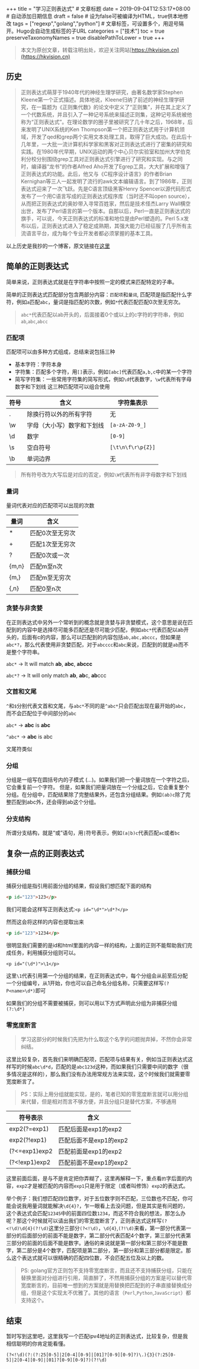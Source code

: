 +++
title = "学习正则表达式"  # 文章标题
date = 2019-09-04T12:53:17+08:00  # 自动添加日期信息
draft = false  # 设为false可被编译为HTML，true供本地修改
tags = ["regexp","golang","python"]  # 文章标签，可设置多个，用逗号隔开。Hugo会自动生成标签的子URL
categories = ["技术"]
toc = true
preserveTaxonomyNames = true
disablePathToLower = true
+++

> 本文为原创文章，转载注明出处，欢迎关注网站[https://hkvision.cn](https://hkvision.cn)

## 历史
> 正则表达式萌芽于1940年代的神经生理学研究，由著名数学家Stephen Kleene第一个正式描述。具体地说，Kleene归纳了前述的神经生理学研究，在一篇题为《正则集代数》的论文中定义了“正则集”，并在其上定义了一个代数系统，并且引入了一种记号系统来描述正则集，这种记号系统被他称为“正则表达式”。在理论数学的圈子里被研究了几十年之后，1968年，后来发明了UNIX系统的Ken Thompson第一个把正则表达式用于计算机领域，开发了qed和grep两个实用文本处理工具，取得了巨大成功。在此后十几年里，一大批一流计算机科学家和黑客对正则表达式进行了密集的研究和实践。在1980年代早期，UNIX运动的两个中心贝尔实验室和加州大学伯克利分校分别围绕grep工具对正则表达式引擎进行了研究和实现。与之同时，编译器“龙书”的作者Alfred Aho开发了Egrep工具，大大扩展和增强了正则表达式的功能。此后，他又与《C程序设计语言》的作者Brian Kernighan等三人一起发明了流行的awk文本编辑语言。到了1986年，正则表达式迎来了一次飞跃。先是C语言顶级黑客Henry Spencer以源代码形式发布了一个用C语言写成的正则表达式程序库（当时还不叫open source），从而把正则表达式的奥妙带入寻常百姓家，然后是技术怪杰Larry Wall横空出世，发布了Perl语言的第一个版本。自那以后，Perl一直是正则表达式的旗手，可以说，今天正则表达式的标准和地位是由Perl塑造的。Perl 5.x发布以后，正则表达式进入了稳定成熟期，其强大能力已经征服了几乎所有主流语言平台，成为每个专业开发者都必须掌握的基本工具。

以上历史是我抄的一个博客，原文链接在[这里](https://blog.csdn.net/cpucooler2011/article/details/50347303)

## 简单的正则表达式
简单来说，正则表达式就是在字符串中按照一定的模式来匹配特定的子串。

简单的正则表达式匹配部分包含两部分内容：`匹配项`和`量词`,
匹配项是指匹配什么字符，例如`a`匹配`abc`，量词是指匹配的次数，例如`*`代表匹配匹配0次至无穷次。

> `abc*`代表匹配以ab开头的，后面接着0个或以上的c字符的字符串，例如`ab`,`abc`,`abcc`

### 匹配项
匹配项可以由多种方式组成，总结来说包括三种
- 基本字符：字符本身
- 字符集：匹配多个字符，用`[]`表示，例如`[abc]`代表匹配`a,b,c`中的某一个字符
- 简写字符集：一些常用字符集的简写形式，例如`\d`代表数字，`\w`代表所有字母数字和下划线
这三种匹配项可以组合使用

|符号    |含义   |字符集表示    |
|--------|-------|-------|
|.      |除换行符以外的所有字符 |无|
|\w     |字母（大小写）数字和下划线 |`[a-zA-Z0-9_]`|
|\d     |数字   |`[0-9]`|
|\s     |空白符号   |`[\t\n\f\r\p{Z}]`|
|\b     |单词边界   |无|

> 所有符号改为大写后是对应的否定，例如`\W`代表所有非字母数字和下划线

### 量词
量词代表对应的匹配项可以出现的次数

|量词   |含义   |
|-------|-------|
|*  |匹配0次至无穷次|
|+  |匹配1次至无穷次|
|?  |匹配0次或一次|
|{m,n}  |匹配m至n次|
|{m,}   |匹配m至无穷次|
|{,n}   |匹配0至n次|

### 贪婪与非贪婪
在正则表达式中另外一个常听到的概念就是贪婪与非贪婪模式，这个意思是说在匹配到的内容中是选择尽可能多匹配还是尽可能少匹配，例如`abc*`代表匹配以ab开头的，后面有c的内容，那么可以匹配到的内容包括`ab,abc,abccc`，但如果是`abc*?`，那么代表使用非贪婪匹配，对于`abcccc`和`abc`来说，匹配到的就是`ab`而不是整个字符串。

`abc*` -> It will match **ab**, **abc**, **abccc**

`abc*?` -> It will only match **ab**, **ab**c, **ab**ccc

### 文首和文尾
`^`和`$`分别代表文首和文尾，与`abc*`不同的是`^abc*`只会匹配出现在最开始的`abc`，而不会匹配位于中间部分的`abc`

`abc*` -> **abc** is **abc**

`^abc*` -> **abc** is abc

文尾符类似

### 分组
分组是一组写在圆括号内的子模式 (...)。如果我们把一个量词放在一个字符之后，它会重复前一个字符。 但是，如果我们把量词放在一个分组之后，它会重复整个分组。在分组中，匹配结果除了完整结果外，还包含分组结果。例如`(ab)c`除了完整匹配到abc外，还会得到ab这个分组。

### 分支结构
所谓分支结构，就是“或”语句，用`|`符号表示，例如`(a|b)c`代表匹配`ac`或者`bc`

## 复杂一点的正则表达式
### 捕获分组
捕获分组是指引用前面分组的结果，假设我们想匹配下面的结构
``` HTML
<p id="123">123</p>
```
我们可能会这样写正则表达式:`<p id="\d*">\d*?</p>`

然而这会将这样的内容也提取出来
``` HTML
<p id="123">1234</p>
```
很明显我们需要的是id和html里面的内容一样的结构，上面的正则不能帮助我们完成任务，利用捕获分组则可以。

`<p id="(\d*)">\1</p>`

这里`\1`代表引用第一个分组的结果，在正则表达式中，每个分组会从前至后分配一个分组编号，从1开始，你也可以自己命名分组名称，只需要这样写`(?P<name>\d*)`即可

如果我们的分组不需要被捕获，则可以用以下方式声明此分组为非捕获分组`(?:\d*)`

### 零宽度断言
> 学习这部分的时候我们先把为什么取这个名字的问题抛弃掉，不然你会非常纠结。

这里比较复杂，首先我们来明确匹配项，匹配项与结果有关，例如当正则表达式这样写的时候`abc\d*d`，匹配的是`abc123d`这种，而如果我们只需要中间的数字（很多情况是这样的），那么我们没有办法用常规方法来实现，这个时候我们就需要零宽度断言了。

> PS：实际上用分组就能实现，是的，笔者已知的零宽度断言就可以用分组来代替，但是相对而言不够方便，并且分组只是替代方案，不够通用

|符号表示   |含义|
|----------|----|
|exp2(?=exp1)|匹配后面是exp1的exp2|
|exp2(?!exp1)|匹配后面不是exp1的exp2|
|(?<=exp1)exp2|匹配前面是exp1的exp2|
|(?<!exp1)exp2|匹配前面不是exp1的exp2|

这里前面后面，是与不是肯定把你弄糊了，这里再解释一下，重点看`的`字后面的内容，`exp2`才是被匹配的内容而`exp1`只是用于限定（或者叫修饰）`exp2`的表达式。

举个例子：我们想匹配四位数字，对于五位数字则不匹配，三位数也不匹配，你可能会说我用量词就能解决`\d{4}?`，乍一眼看上去没问题，但是其实是有问题的，这个表达式会匹配`12345`中的前面四位数`1234`，而这不符合我的想法，那怎么办呢？那这个时候就可以请出我们的零宽度断言了，正则表达式这样写`(?<!\d)\d{4}(?!\d)`这里分三部分`(?<!\d)`，`\d{4}`,`(?!\d)`来看，第一部分代表第一部分的后面部分的前面不能是数字，第二部分代表匹配4个数字，第三部分代表第三部分的前面的后面不能是数字。通俗的来说就是第一部分和第三部分不能是数字，第二部分是4个数字，匹配项是第二部分，第一部分和第三部分都是限定。那么这个表达式就可以很精确的匹配四位数，不会匹配五位及以上的数。

> PS: golang官方正则包不支持零宽度断言，而且还不支持捕获分组，只能在替换里面对分组进行引用，简直醉了，不然用捕获分组的方案是可以替代零宽度断言的，目前唯一想到的方案就是用替换把匹配到的子串直接替换成分组，但是这个实现太不优雅了。其他的语言（`Perl`,`Python`,`JavaScript`）都支持这个。


## 结束
暂时写到这里吧，这里我写一个匹配ipv4地址的正则表达式，比较复杂，但是我相信聪明的你肯定能看懂。
```
(?<!\d)(?:(?:25[0-5]|2[0-4][0-9]|[01]?[0-9][0-9]?)\.){3}(?:25[0-5]|2[0-4][0-9]|[01]?[0-9][0-9]?)(?!\d)
```






